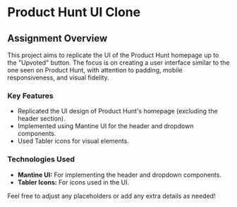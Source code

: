 # Product Hunt UI Clone

## Assignment Overview

This project aims to replicate the UI of the Product Hunt homepage up to the "Upvoted" button. The focus is on creating a user interface similar to the one seen on Product Hunt, with attention to padding, mobile responsiveness, and visual fidelity.

### Key Features

- Replicated the UI design of Product Hunt's homepage (excluding the header section).
- Implemented using Mantine UI for the header and dropdown components.
- Used Tabler icons for visual elements.

### Technologies Used

- **Mantine UI:** For implementing the header and dropdown components.
- **Tabler Icons:** For icons used in the UI.

Feel free to adjust any placeholders or add any extra details as needed!
